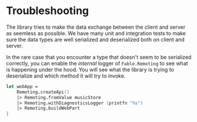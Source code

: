 # Troubleshooting

The library tries to make the data exchange between the client and server as seemless as possible. We have many unit and integration tests to make sure the data types are well serialized and deserialized both on client and server. 

In the rare case that you encounter a type that doesn't seem to be serialized correctly, you can enable the *internal* logger of `Fable.Remoting` to see what is happening under the hood. You will see what the library is trying to deserialize and which method it will try to invoke.

```fs
let webApp = 
    Remoting.createApi()
    |> Remoting.fromValue musicStore
    |> Remoting.withDiagnosticsLogger (printfn "%s")
    |> Remoting.buildWebPart
}
```